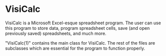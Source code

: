 # VisiCalc
VisiCalc is a Microsoft Excel-esque spreadsheet program. The user can use this program to store data, program spreadsheet cells, save (and open previously saved) spreadsheets, and much more.

"VisiCalc(1)" contains the main class for VisiCalc. The rest of the files are subclasses which are essential for the program to function properly.
